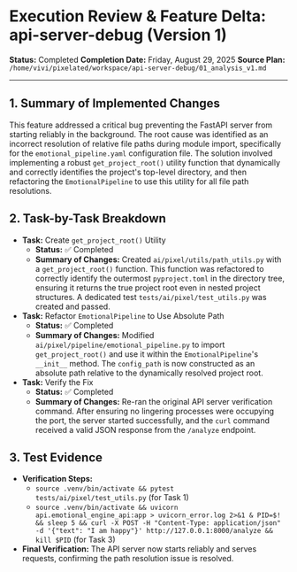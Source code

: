 # Execution Review & Feature Delta: api-server-debug (Version 1)

**Status:** Completed
**Completion Date:** Friday, August 29, 2025
**Source Plan:** `/home/vivi/pixelated/workspace/api-server-debug/01_analysis_v1.md`

---

## 1. Summary of Implemented Changes
This feature addressed a critical bug preventing the FastAPI server from starting reliably in the background. The root cause was identified as an incorrect resolution of relative file paths during module import, specifically for the `emotional_pipeline.yaml` configuration file. The solution involved implementing a robust `get_project_root()` utility function that dynamically and correctly identifies the project's top-level directory, and then refactoring the `EmotionalPipeline` to use this utility for all file path resolutions.

## 2. Task-by-Task Breakdown
- **Task:** Create `get_project_root()` Utility
  - **Status:** ✅ Completed
  - **Summary of Changes:** Created `ai/pixel/utils/path_utils.py` with a `get_project_root()` function. This function was refactored to correctly identify the outermost `pyproject.toml` in the directory tree, ensuring it returns the true project root even in nested project structures. A dedicated test `tests/ai/pixel/test_utils.py` was created and passed.
- **Task:** Refactor `EmotionalPipeline` to Use Absolute Path
  - **Status:** ✅ Completed
  - **Summary of Changes:** Modified `ai/pixel/pipeline/emotional_pipeline.py` to import `get_project_root()` and use it within the `EmotionalPipeline`'s `__init__` method. The `config_path` is now constructed as an absolute path relative to the dynamically resolved project root.
- **Task:** Verify the Fix
  - **Status:** ✅ Completed
  - **Summary of Changes:** Re-ran the original API server verification command. After ensuring no lingering processes were occupying the port, the server started successfully, and the `curl` command received a valid JSON response from the `/analyze` endpoint.

## 3. Test Evidence
- **Verification Steps:**
  - `source .venv/bin/activate && pytest tests/ai/pixel/test_utils.py` (for Task 1)
  - `source .venv/bin/activate && uvicorn api.emotional_engine_api:app > uvicorn_error.log 2>&1 & PID=$! && sleep 5 && curl -X POST -H "Content-Type: application/json" -d '{"text": "I am happy"}' http://127.0.0.1:8000/analyze && kill $PID` (for Task 3)
- **Final Verification:** The API server now starts reliably and serves requests, confirming the path resolution issue is resolved.
